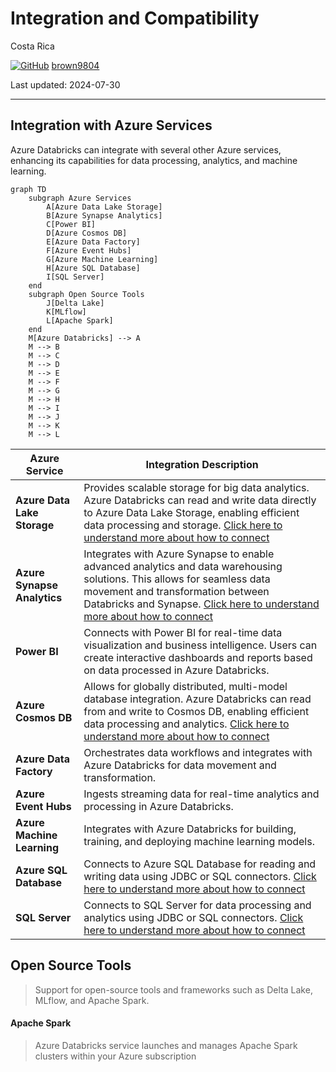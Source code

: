 # Integration and Compatibility

Costa Rica

[![GitHub](https://img.shields.io/badge/--181717?logo=github&logoColor=ffffff)](https://github.com/)
[brown9804](https://github.com/brown9804)

Last updated: 2024-07-30

----------

## Integration with Azure Services

Azure Databricks can integrate with several other Azure services, enhancing its capabilities for data processing, analytics, and machine learning.

```mermaid
graph TD
    subgraph Azure Services
        A[Azure Data Lake Storage]
        B[Azure Synapse Analytics]
        C[Power BI]
        D[Azure Cosmos DB]
        E[Azure Data Factory]
        F[Azure Event Hubs]
        G[Azure Machine Learning]
        H[Azure SQL Database]
        I[SQL Server]
    end
    subgraph Open Source Tools
        J[Delta Lake]
        K[MLflow]
        L[Apache Spark]
    end
    M[Azure Databricks] --> A
    M --> B
    M --> C
    M --> D
    M --> E
    M --> F
    M --> G
    M --> H
    M --> I
    M --> J
    M --> K
    M --> L
```

| **Azure Service**              | **Integration Description**                                                                 |
|--------------------------------|--------------------------------------------------------------------------------------------|
| **Azure Data Lake Storage**    | Provides scalable storage for big data analytics. Azure Databricks can read and write data directly to Azure Data Lake Storage, enabling efficient data processing and storage. [Click here to understand more about how to connect](/0_Azure/1_AzureData/2_Databricks/0_Connections/0_ADLS)|
| **Azure Synapse Analytics**    | Integrates with Azure Synapse to enable advanced analytics and data warehousing solutions. This allows for seamless data movement and transformation between Databricks and Synapse. [Click here to understand more about how to connect](/0_Azure/1_AzureData/2_Databricks/0_Connections/1_Synapse)|
| **Power BI**                   | Connects with Power BI for real-time data visualization and business intelligence. Users can create interactive dashboards and reports based on data processed in Azure Databricks. |
| **Azure Cosmos DB**        | Allows for globally distributed, multi-model database integration. Azure Databricks can read from and write to Cosmos DB, enabling efficient data processing and analytics. [Click here to understand more about how to connect](/0_Azure/1_AzureData/2_Databricks/0_Connections/3_CosmosDB)|
| **Azure Data Factory**         | Orchestrates data workflows and integrates with Azure Databricks for data movement and transformation. |
| **Azure Event Hubs**           | Ingests streaming data for real-time analytics and processing in Azure Databricks. |
| **Azure Machine Learning**     | Integrates with Azure Databricks for building, training, and deploying machine learning models. |
| **Azure SQL Database**    | Connects to Azure SQL Database for reading and writing data using JDBC or SQL connectors. [Click here to understand more about how to connect](/0_Azure/1_AzureData/2_Databricks/0_Connections/7_SQL-DBs)    |
| **SQL Server**               | Connects to SQL Server for data processing and analytics using JDBC or SQL connectors. [Click here to understand more about how to connect](/0_Azure/1_AzureData/2_Databricks/0_Connections/7_SQL-DBs)    |


## Open Source Tools 

> Support for open-source tools and frameworks such as Delta Lake, MLflow, and Apache Spark.

#### Apache Spark

> Azure Databricks service launches and manages Apache Spark clusters within your Azure subscription
